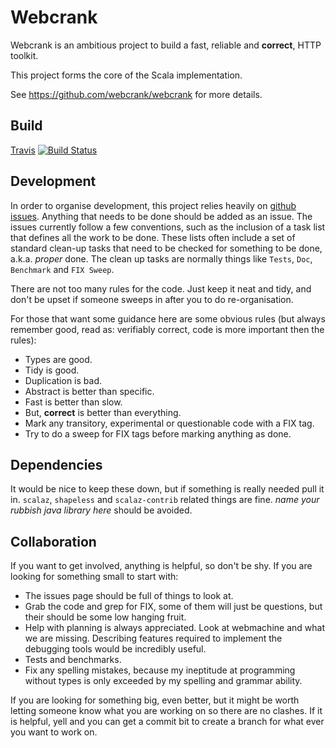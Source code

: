 Webcrank
========

Webcrank is an ambitious project to build a fast, reliable and
__correct__, HTTP toolkit.

This project forms the core of the Scala implementation.

See <https://github.com/webcrank/webcrank> for more details.


Build
-----

[Travis](https://travis-ci.org/webcrank/webcrank.scala) [![Build Status](https://travis-ci.org/webcrank/webcrank.scala.png)](https://travis-ci.org/webcrank/webcrank.scala)


Development
-----------

In order to organise development, this project relies heavily on
[github issues](https://github.com/webcrank/webcrank.scala/issues). Anything
that needs to be done should be added as an issue. The issues
currently follow a few conventions, such as the inclusion of a task
list that defines all the work to be done. These lists often include a
set of standard clean-up tasks that need to be checked for something
to be done, a.k.a. _proper_ done. The clean up tasks are normally
things like `Tests`, `Doc`, `Benchmark` and `FIX Sweep`.

There are not too many rules for the code. Just keep it neat and tidy,
and don't be upset if someone sweeps in after you to do re-organisation.

For those that want some guidance here are some obvious rules (but
always remember good, read as: verifiably correct, code is more
important then the rules):
 * Types are good.
 * Tidy is good.
 * Duplication is bad.
 * Abstract is better than specific.
 * Fast is better than slow.
 * But, __correct__ is better than everything.
 * Mark any transitory, experimental or questionable code with a FIX tag.
 * Try to do a sweep for FIX tags before marking anything as done.


Dependencies
------------

It would be nice to keep these down, but if something is really needed
pull it in. `scalaz`, `shapeless` and `scalaz-contrib` related things
are fine. _name your rubbish java library here_ should be
avoided.


Collaboration
-------------

If you want to get involved, anything is helpful, so don't be shy. If you
are looking for something small to start with:
 * The issues page should be full of things to look at.
 * Grab the code and grep for FIX, some of them will just be
   questions, but their should be some low hanging fruit.
 * Help with planning is always appreciated. Look at webmachine and
   what we are missing. Describing features required to implement
   the debugging tools would be incredibly useful.
 * Tests and benchmarks.
 * Fix any spelling mistakes, because my ineptitude at programming without
   types is only exceeded by my spelling and grammar ability.

If you are looking for something big, even better, but it might be worth
letting someone know what you are working on so there are no clashes. If
it is helpful, yell and you can get a commit bit to create a branch for
what ever you want to work on.
